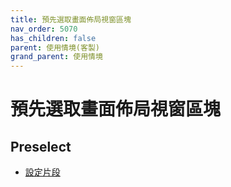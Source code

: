 ```yaml
---
title: 預先選取畫面佈局視窗區塊
nav_order: 5070
has_children: false
parent: 使用情境(客製)
grand_parent: 使用情境
---
```



# 預先選取畫面佈局視窗區塊

## Preselect

* [設定片段](https://github.com/samwhelp/note-about-bspwm/blob/gh-pages/_demo/config/bspwm-config/main/config/bspwm/share/gen/sxhkd-gen-rc/Section/Keybind/Layout/Preselect.conf)
